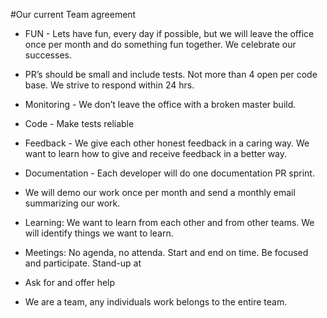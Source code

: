 #Our current Team agreement

- FUN - Lets have fun, every day if possible, but we will leave the office once per month and do something fun together. We celebrate our successes.

- PR’s should be small and include tests. Not more than 4 open per code base. We strive to respond within 24 hrs.

- Monitoring - We don’t leave the office with a broken master build. 

- Code - Make tests reliable

- Feedback - We give each other honest feedback in a caring way.  We want to learn how to give and receive feedback in a better way.

- Documentation - Each developer will do one documentation PR sprint.

- We will demo our work once per month and send a monthly email summarizing our work.

- Learning: We want to learn from each other and from other teams. We will identify things we want to learn.

- Meetings: No agenda, no attenda. Start and end on time. Be focused and participate. Stand-up at  

- Ask for and offer help

- We are a team, any individuals work belongs to the entire team.

